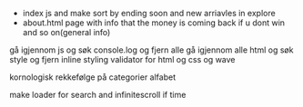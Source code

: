 

- index js and make sort by ending soon and new arriavles in explore
- about.html page with info that the money is coming back if u dont win and so on(general info)

gå igjennom js og søk console.log og fjern alle
gå igjennom alle html og søk style og fjern inline styling
validator for html og css og wave

kornologisk rekkefølge på categorier alfabet

make loader for search and infinitescroll if time

